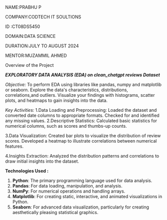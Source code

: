 NAME:PRABHU P

COMPANY:CODTECH IT SOULTIONS

ID :CT08DS5450

DOMAIN:DATA SCIENCE

DURATION:JULY TO AUGUST 2024

MENTOR:MUZAMMIL AHMED

Overview of the Project

*****EXPLORATORY DATA ANALYSIS (EDA) on clean_chatgpt reviews Dataset*****

*Objective:*
  To perform EDA using libraries like pandas, numpy and matplotlib or seaborn. Explore the data's characteristics, distributions, correlations,and outliers. 
  Visualize your findings with histograms, scatter plots, and heatmaps to gain insights into the data.

*Key Activities:*
 1.Data Loading and Preprocessing:
          Loaded the dataset and converted date columns to appropriate formats.
          Checked for and identified any missing values.
 2.Descriptive Statistics:
          Calculated basic statistics for numerical columns, such as scores and thumbs-up counts.

 3.Data Visualization:
          Created bar plots to visualize the distribution of review scores.
          Developed a heatmap to illustrate correlations between numerical features.

 4.Insights Extraction:
          Analyzed the distribution patterns and correlations to draw initial insights into the dataset.

**Technologies Used :**

1. **Python**: The primary programming language used for data analysis.
2. **Pandas**: For data loading, manipulation, and analysis.
3. **NumPy**: For numerical operations and handling arrays.
4. **Matplotlib**: For creating static, interactive, and animated visualizations in Python.
5. **Seaborn**: For advanced data visualization, particularly for creating aesthetically pleasing statistical graphics.









